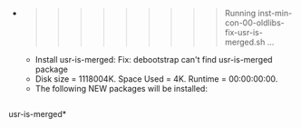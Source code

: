 * >>>>>>>>> Running inst-min-con-00-oldlibs-fix-usr-is-merged.sh ...
  * Install usr-is-merged: Fix: debootstrap can't find usr-is-merged package
  * Disk size = 1118004K. Space Used = 4K. Runtime = 00:00:00:00.
  * The following NEW packages will be installed:
  ```bash
usr-is-merged*
  ```
